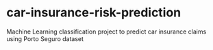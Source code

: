 # car-insurance-risk-prediction
Machine Learning classification project to predict car insurance claims using Porto Seguro dataset
